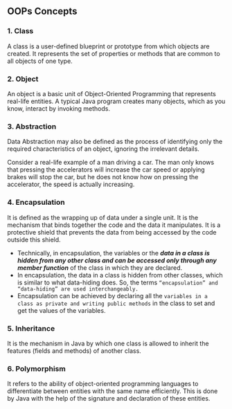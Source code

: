 
## OOPs Concepts


### 1. Class
A class is a user-defined blueprint or prototype from which objects are created. It represents the set of properties or methods that are common to all objects of one type.

### 2. Object
An object is a basic unit of Object-Oriented Programming that represents real-life entities. A typical Java program creates many objects, which as you know, interact by invoking methods.

### 3. Abstraction
Data Abstraction may also be defined as the process of identifying only the required characteristics of an object, ignoring the irrelevant details.

Consider a real-life example of a man driving a car. The man only knows that pressing the accelerators will increase the car speed or applying brakes will stop the car, but he does not know how on pressing the accelerator, the speed is actually increasing.

### 4. Encapsulation
It is defined as the wrapping up of data under a single unit. It is the mechanism that binds together the code and the data it manipulates. It is a protective shield that prevents the data from being accessed by the code outside this shield. 

- Technically, in encapsulation, the variables or the ***data in a class is hidden from any other class and can be accessed only through any member function*** of the class in which they are declared.
- In encapsulation, the data in a class is hidden from other classes, which is similar to what data-hiding does. So, the terms `“encapsulation” and “data-hiding” are used interchangeably.`
- Encapsulation can be achieved by declaring all the `variables in a class as private and writing public methods` in the class to set and get the values of the variables.

### 5. Inheritance
It is the mechanism in Java by which one class is allowed to inherit the features (fields and methods) of another class. 

### 6. Polymorphism
It refers to the ability of object-oriented programming languages to differentiate between entities with the same name efficiently. This is done by Java with the help of the signature and declaration of these entities. 




